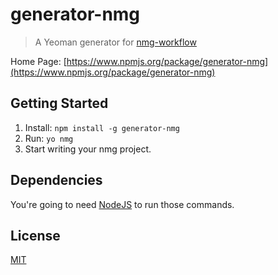 <!----------------------------------------
NNN    NNN  MMMM     MMMM      GGGGG   
NNNN   NNN  MMMMM   MMMMM    GGGGGGGG  
NNNN   NNN  MMMMM   MMMMM   GGG    GGG 
NNNNN  NNN  MMMMM   MMMMM   GG      GGG
NNNNN  NNN  MMM MM MM MMM  GGG         
NNNNNN NNN  MMM MM MM MMM  GGG  GGGGGGG
NNN NNNNNN  MMM MM MM MMM  GGG  GGGGGGG
NNN  NNNNN  MMM MMMMM MMM  GGG      GGG
NNN  NNNNN  MMM  MMM  MMM   GGG    GGGG
NNN   NNNN  MMM  MMM  MMM   GGGG   GGG 
NNN   NNNN  MMM  MMM  MMM    GGGGGGGG  
NNN    NNN  MMM  MMM  MMM      GGGGG   
------------------------------------------>

# generator-nmg 

> A Yeoman generator for [nmg-workflow](https://github.com/partytimex/Design)

Home Page: [https://www.npmjs.org/package/generator-nmg](https://www.npmjs.org/package/generator-nmg)


## Getting Started

1. Install: `npm install -g generator-nmg`
3. Run: `yo nmg`
4. Start writing your nmg project.

## Dependencies

You're going to need [NodeJS](http://nodejs.org/download/) to run those commands.

## License

[MIT](http://rem.mit-license.org/)
